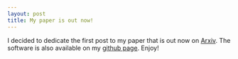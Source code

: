 ```yaml
---
layout: post
title: My paper is out now! 
---
```

I decided to dedicate the first post to my paper that is out now on [Arxiv](https://arxiv.org/abs/1809.09238). The software is also available on my [github page](https://github.com/pasudyan/ConstrMixMod). Enjoy! 


